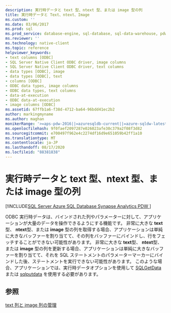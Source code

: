 ```yaml
---
description: 実行時データと text 型、ntext 型、または image 型の列
title: 実行時データと Text、ntext、Image
ms.custom: ''
ms.date: 03/06/2017
ms.prod: sql
ms.prod_service: database-engine, sql-database, sql-data-warehouse, pdw
ms.reviewer: ''
ms.technology: native-client
ms.topic: reference
helpviewer_keywords:
- text columns [ODBC]
- SQL Server Native Client ODBC driver, image columns
- SQL Server Native Client ODBC driver, text columns
- data types [ODBC], image
- data types [ODBC], text
- columns [ODBC]
- ODBC data types, image columns
- ODBC data types, text columns
- data-at-execution
- ODBC data-at-execution
- image columns [ODBC]
ms.assetid: 67ffb1a6-f38d-4712-ba64-96bdd41ec2b2
author: markingmyname
ms.author: maghan
monikerRange: '>=aps-pdw-2016||=azuresqldb-current||=azure-sqldw-latest||>=sql-server-2016||=sqlallproducts-allversions||>=sql-server-linux-2017||=azuresqldb-mi-current'
ms.openlocfilehash: 9f0faef2097287e026023afe30c379a2f08f3d82
ms.sourcegitcommit: e700497f962e4c2274df16d9e651059b42ff1a10
ms.translationtype: MT
ms.contentlocale: ja-JP
ms.lasthandoff: 08/17/2020
ms.locfileid: "88381838"
---
```

# <a name="data-at-execution-and-text-ntext-or-image-columns"></a>実行時データと text 型、ntext 型、または image 型の列
[!INCLUDE[SQL Server Azure SQL Database Synapse Analytics PDW ](../../includes/applies-to-version/sql-asdb-asdbmi-asa-pdw.md)]

  ODBC 実行時データは、バインドされた列やパラメーターに対して、アプリケーションが大量のデータを操作できるようにする機能です。 非常に大きな **text**型、 **ntext**型、または **image** 型の列を取得する場合、アプリケーションは単純に大きなバッファーを割り当てて、その列をバッファーにバインドし、行をフェッチすることができない可能性があります。 非常に大きな **text**型、 **ntext**型、または **image** 型の列を更新する場合、アプリケーションは単純に大きなバッファーを割り当てて、それを SQL ステートメントのパラメーターマーカーにバインドした後、ステートメントを実行できない可能性があります。 このような場合、アプリケーションでは、実行時データオプションを使用して [SQLGetData](../../relational-databases/native-client-odbc-api/sqlgetdata.md) または [sqlputdata](../../relational-databases/native-client-odbc-api/sqlputdata.md) を使用する必要があります。  
  
## <a name="see-also"></a>参照  
 [text 列と image 列の管理](../../relational-databases/native-client-odbc-text-image-columns/managing-text-and-image-columns.md)  
  
  
